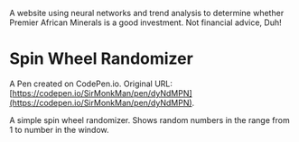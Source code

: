 A website using neural networks and trend analysis to determine whether Premier African Minerals is a good investment. Not financial advice, Duh!

# Spin Wheel Randomizer

A Pen created on CodePen.io. Original URL: [https://codepen.io/SirMonkMan/pen/dyNdMPN](https://codepen.io/SirMonkMan/pen/dyNdMPN).

A simple spin wheel randomizer. Shows random numbers in the range from 1 to number in the window. 
